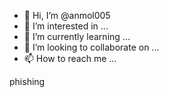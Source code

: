 - 👋 Hi, I’m @anmol005
- 👀 I’m interested in ...
- 🌱 I’m currently learning ...
- 💞️ I’m looking to collaborate on ...
- 📫 How to reach me ...

<!---
anmol005/anmol005 is a ✨ special ✨ repository because its `README.md` (this file) appears on your GitHub profile.
You can click the Preview link to take a look at your changes.
--->phishing

